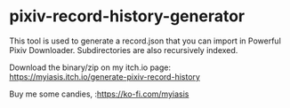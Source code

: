 # pixiv-record-history-generator
This tool is used to generate a record.json that you can import in Powerful Pixiv Downloader. Subdirectories are also recursively indexed. 

Download the binary/zip on my itch.io page: https://myiasis.itch.io/generate-pixiv-record-history

Buy me some candies, :https://ko-fi.com/myiasis

